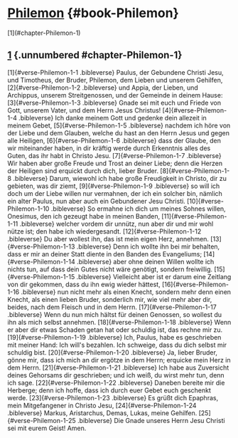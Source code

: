 # [Philemon](ch001.xhtml) {#book-Philemon}

<div id="chapterlinks-Philemon" class="chapterlinks">[1](#chapter-Philemon-1) </div>

## [1](#book-Philemon) {.unnumbered #chapter-Philemon-1}
[1]{#verse-Philemon-1-1 .bibleverse} Paulus, der Gebundene Christi Jesu, und Timotheus, der Bruder, Philemon, dem Lieben und unserem Gehilfen, [2]{#verse-Philemon-1-2 .bibleverse} und Appia, der Lieben, und Archippus, unserem Streitgenossen, und der Gemeinde in deinem Hause: [3]{#verse-Philemon-1-3 .bibleverse} Gnade sei mit euch und Friede von Gott, unserem Vater, und dem Herrn Jesus Christus! [4]{#verse-Philemon-1-4 .bibleverse} Ich danke meinem Gott und gedenke dein allezeit in meinem Gebet, [5]{#verse-Philemon-1-5 .bibleverse} nachdem ich höre von der Liebe und dem Glauben, welche du hast an den Herrn Jesus und gegen alle Heiligen, [6]{#verse-Philemon-1-6 .bibleverse} dass der Glaube, den wir miteinander haben, in dir kräftig werde durch Erkenntnis alles des Guten, das ihr habt in Christo Jesu. [7]{#verse-Philemon-1-7 .bibleverse} Wir haben aber große Freude und Trost an deiner Liebe; denn die Herzen der Heiligen sind erquickt durch dich, lieber Bruder. [8]{#verse-Philemon-1-8 .bibleverse} Darum, wiewohl ich habe große Freudigkeit in Christo, dir zu gebieten, was dir ziemt, [9]{#verse-Philemon-1-9 .bibleverse} so will ich doch um der Liebe willen nur vermahnen, der ich ein solcher bin, nämlich ein alter Paulus, nun aber auch ein Gebundener Jesu Christi. [10]{#verse-Philemon-1-10 .bibleverse} So ermahne ich dich um meines Sohnes willen, Onesimus, den ich gezeugt habe in meinen Banden, [11]{#verse-Philemon-1-11 .bibleverse} welcher vordem dir unnütz, nun aber dir und mir wohl nütze ist; den habe ich wiedergesandt. [12]{#verse-Philemon-1-12 .bibleverse} Du aber wollest ihn, das ist mein eigen Herz, annehmen. [13]{#verse-Philemon-1-13 .bibleverse} Denn ich wollte ihn bei mir behalten, dass er mir an deiner Statt diente in den Banden des Evangeliums; [14]{#verse-Philemon-1-14 .bibleverse} aber ohne deinen Willen wollte ich nichts tun, auf dass dein Gutes nicht wäre genötigt, sondern freiwillig. [15]{#verse-Philemon-1-15 .bibleverse} Vielleicht aber ist er darum eine Zeitlang von dir gekommen, dass du ihn ewig wieder hättest, [16]{#verse-Philemon-1-16 .bibleverse} nun nicht mehr als einen Knecht, sondern mehr denn einen Knecht, als einen lieben Bruder, sonderlich mir, wie viel mehr aber dir, beides, nach dem Fleisch und in dem Herrn. [17]{#verse-Philemon-1-17 .bibleverse} Wenn du nun mich hältst für deinen Genossen, so wollest du ihn als mich selbst annehmen. [18]{#verse-Philemon-1-18 .bibleverse} Wenn er aber dir etwas Schaden getan hat oder schuldig ist, das rechne mir zu. [19]{#verse-Philemon-1-19 .bibleverse} Ich, Paulus, habe es geschrieben mit meiner Hand: Ich will's bezahlen. Ich schweige, dass du dich selbst mir schuldig bist. [20]{#verse-Philemon-1-20 .bibleverse} Ja, lieber Bruder, gönne mir, dass ich mich an dir ergötze in dem Herrn; erquicke mein Herz in dem Herrn. 
[21]{#verse-Philemon-1-21 .bibleverse} Ich habe aus Zuversicht deines Gehorsams dir geschrieben; und ich weiß, du wirst mehr tun, denn ich sage. 
[22]{#verse-Philemon-1-22 .bibleverse} Daneben bereite mir die Herberge; denn ich hoffe, dass ich durch euer Gebet euch geschenkt werde. 
[23]{#verse-Philemon-1-23 .bibleverse} Es grüßt dich Epaphras, mein Mitgefangener in Christo Jesu, [24]{#verse-Philemon-1-24 .bibleverse} Markus, Aristarchus, Demas, Lukas, meine Gehilfen. [25]{#verse-Philemon-1-25 .bibleverse} Die Gnade unseres Herrn Jesu Christi sei mit eurem Geist! Amen.